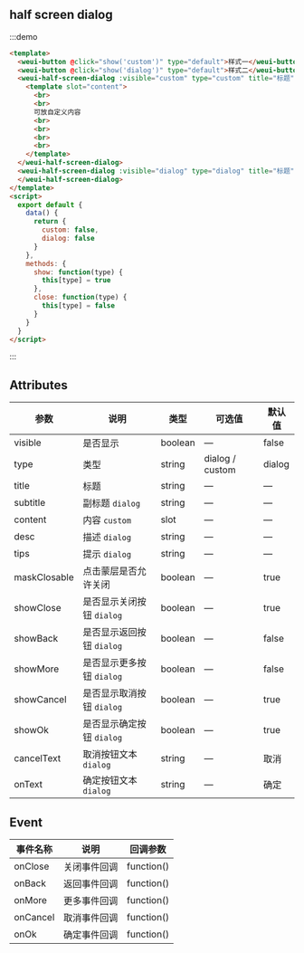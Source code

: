 ## half screen dialog

:::demo

```html
<template>
  <weui-button @click="show('custom')" type="default">样式一</weui-button>
  <weui-button @click="show('dialog')" type="default">样式二</weui-button>
  <weui-half-screen-dialog :visible="custom" type="custom" title="标题" @onClose="close('custom')">
    <template slot="content">
      <br>
      <br>
      可放自定义内容
      <br>
      <br>
      <br>
      <br>
    </template>
  </weui-half-screen-dialog>
  <weui-half-screen-dialog :visible="dialog" type="dialog" title="标题" subtitle="标题" desc="辅助描述内容，可根据实际需要安排" tips="辅助提示内容，可根据实际需要安排" :showMore="true" cancelText="辅助操作" okText="主操作" @onClose="close('dialog')">
  </weui-half-screen-dialog>
</template>
<script>
  export default {
    data() {
      return {
        custom: false,
        dialog: false
      }
    },
    methods: {
      show: function(type) {
        this[type] = true
      },
      close: function(type) {
        this[type] = false
      }
    }
  }
</script>
```

:::

## Attributes

| 参数         | 说明                      | 类型    | 可选值          | 默认值 |
| ------------ | ------------------------- | ------- | --------------- | ------ |
| visible      | 是否显示                  | boolean | —               | false  |
| type         | 类型                      | string  | dialog / custom | dialog |
| title        | 标题                      | string  | —               | —      |
| subtitle     | 副标题 `dialog`           | string  | —               | —      |
| content      | 内容 `custom`             | slot    | —               | —      |
| desc         | 描述 `dialog`             | string  | —               | —      |
| tips         | 提示 `dialog`             | string  | —               | —      |
| maskClosable | 点击蒙层是否允许关闭      | boolean | —               | true   |
| showClose    | 是否显示关闭按钮 `dialog` | boolean | —               | true   |
| showBack     | 是否显示返回按钮 `dialog` | boolean | —               | false  |
| showMore     | 是否显示更多按钮 `dialog` | boolean | —               | false  |
| showCancel   | 是否显示取消按钮 `dialog` | boolean | —               | true   |
| showOk       | 是否显示确定按钮 `dialog` | boolean | —               | true   |
| cancelText   | 取消按钮文本 `dialog`     | string  | —               | 取消   |
| onText       | 确定按钮文本 `dialog`     | string  | —               | 确定   |

## Event

| 事件名称 | 说明         | 回调参数   |
| -------- | ------------ | ---------- |
| onClose  | 关闭事件回调 | function() |
| onBack   | 返回事件回调 | function() |
| onMore   | 更多事件回调 | function() |
| onCancel | 取消事件回调 | function() |
| onOk     | 确定事件回调 | function() |
